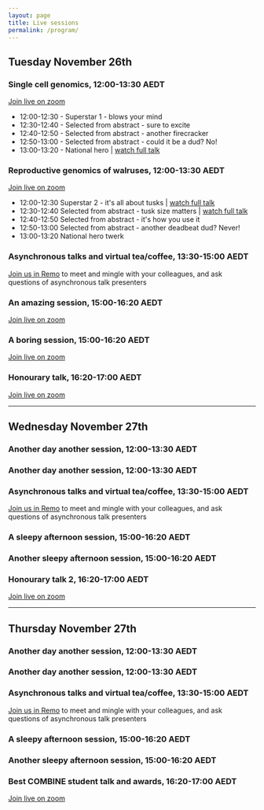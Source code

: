 ```yaml
---
layout: page
title: Live sessions
permalink: /program/
---
```


## Tuesday November 26th
### Single cell genomics, 12:00-13:30 AEDT
[Join live on zoom](https://utsmeet.zoom.us)

* 12:00-12:30 - Superstar 1 - blows your mind
* 12:30-12:40 - Selected from abstract - sure to excite
* 12:40-12:50 - Selected from abstract - another firecracker
* 12:50-13:00 - Selected from abstract - could it be a dud? No!
* 13:00-13:20 - National hero \| [watch full talk](../this-is-a-boring-talk)

### Reproductive genomics of walruses, 12:00-13:30 AEDT
[Join live on zoom](https://utsmeet.zoom.us)

* 12:00-12:30 Superstar 2 - it's all about tusks \| [watch full talk](../coo-coo-kerchoo)
* 12:30-12:40 Selected from abstract - tusk size matters \| [watch full talk](../i-am-the-walrus-king/)
* 12:40-12:50 Selected from abstract - it's how you use it
* 12:50-13:00 Selected from abstract - another deadbeat dud? Never!
* 13:00-13:20 National hero twerk

### Asynchronous talks and virtual tea/coffee, 13:30-15:00 AEDT

[Join us in Remo](https://remo.co) to meet and mingle with your colleagues, and ask questions of asynchronous talk presenters

### An amazing session, 15:00-16:20 AEDT
[Join live on zoom](https://utsmeet.zoom.us)

### A boring session, 15:00-16:20 AEDT
[Join live on zoom](https://utsmeet.zoom.us)

### Honourary talk, 16:20-17:00 AEDT
[Join live on zoom](https://utsmeet.zoom.us)


<hr/>

## Wednesday November 27th
### Another day another session, 12:00-13:30 AEDT

### Another day another session, 12:00-13:30 AEDT

### Asynchronous talks and virtual tea/coffee, 13:30-15:00 AEDT

[Join us in Remo](https://remo.co) to meet and mingle with your colleagues, and ask questions of asynchronous talk presenters

### A sleepy afternoon session, 15:00-16:20 AEDT

### Another sleepy afternoon session, 15:00-16:20 AEDT

### Honourary talk 2, 16:20-17:00 AEDT
[Join live on zoom](https://utsmeet.zoom.us)

<hr/>

## Thursday November 27th
### Another day another session, 12:00-13:30 AEDT

### Another day another session, 12:00-13:30 AEDT

### Asynchronous talks and virtual tea/coffee, 13:30-15:00 AEDT

[Join us in Remo](https://remo.co) to meet and mingle with your colleagues, and ask questions of asynchronous talk presenters

### A sleepy afternoon session, 15:00-16:20 AEDT

### Another sleepy afternoon session, 15:00-16:20 AEDT

### Best COMBINE student talk and awards, 16:20-17:00 AEDT
[Join live on zoom](https://utsmeet.zoom.us)

